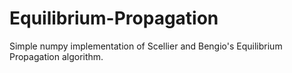 # Equilibrium-Propagation
Simple numpy implementation of Scellier and Bengio's Equilibrium Propagation algorithm.
